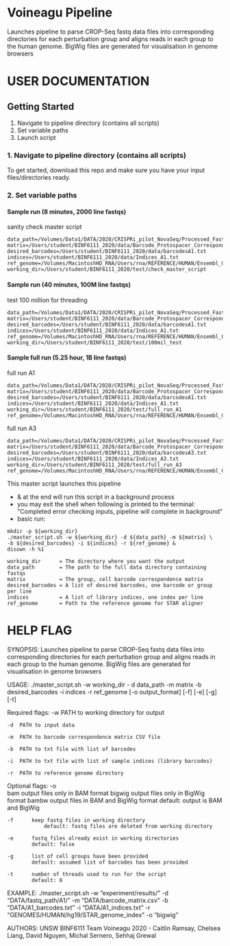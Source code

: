 
# Voineagu Pipeline

Launches pipeline to parse CROP-Seq fastq data files into corresponding directories for each perturbation group and aligns reads in each group to the human genome. BigWig files are generated for visualisation in genome browsers


# USER DOCUMENTATION

## Getting Started

1. Navigate to pipeline directory (contains all scripts)
2. Set variable paths
3. Launch script

### 1. Navigate to pipeline directory (contains all scripts)
To get started, download this repo and make sure you have your input files/directories ready. 

### 2. Set variable paths

#### Sample run (8 minutes, 2000 line fastqs)
sanity check master script
```
data_path=/Volumes/Data1/DATA/2020/CRISPRi_pilot_NovaSeq/Processed_FastQ_GOK7724/outs/fastq_path/GOK7724/GOK7724A1
matrix=/Users/student/BINF6111_2020/data/Barcode_Protospacer_Correspondence_GOK7724A1.csv
desired_barcodes=/Users/student/BINF6111_2020/data/barcodesA1.txt
indices=/Users/student/BINF6111_2020/data/Indices_A1.txt
ref_genome=/Volumes/MacintoshHD_RNA/Users/rna/REFERENCE/HUMAN/Ensembl_GRCh37_hg19/STAR_genome_index
working_dir=/Users/student/BINF6111_2020/test/check_master_script
```

#### Sample run (40 minutes, 100M line fastqs)
test 100 million for threading
```
data_path=/Volumes/Data1/DATA/2020/CRISPRi_pilot_NovaSeq/Processed_FastQ_GOK7724/outs/fastq_path/GOK7724/GOK7724A1
matrix=/Users/student/BINF6111_2020/data/Barcode_Protospacer_Correspondence_GOK7724A1.csv
desired_barcodes=/Users/student/BINF6111_2020/data/barcodesA1.txt
indices=/Users/student/BINF6111_2020/data/Indices_A1.txt
ref_genome=/Volumes/MacintoshHD_RNA/Users/rna/REFERENCE/HUMAN/Ensembl_GRCh37_hg19/STAR_genome_index
working_dir=/Users/student/BINF6111_2020/test/100mil_test
```

#### Sample full run (5.25 hour, 1B line fastqs)
full run A1
```
data_path=/Volumes/Data1/DATA/2020/CRISPRi_pilot_NovaSeq/Processed_FastQ_GOK7724/outs/fastq_path/GOK7724/GOK7724A1
matrix=/Users/student/BINF6111_2020/data/Barcode_Protospacer_Correspondence_GOK7724A1.csv
desired_barcodes=/Users/student/BINF6111_2020/data/barcodesA1.txt
indices=/Users/student/BINF6111_2020/data/Indices_A1.txt
working_dir=/Users/student/BINF6111_2020/test/full_run_A1
ref_genome=/Volumes/MacintoshHD_RNA/Users/rna/REFERENCE/HUMAN/Ensembl_GRCh37_hg19/STAR_genome_index
```

full run A3
```
data_path=/Volumes/Data1/DATA/2020/CRISPRi_pilot_NovaSeq/Processed_FastQ_GOK7724/outs/fastq_path/GOK7724/GOK7724A3
matrix=/Users/student/BINF6111_2020/data/Barcode_Protospacer_Correspondence_GOK7724A3.csv
desired_barcodes=/Users/student/BINF6111_2020/data/barcodesA3.txt
indices=/Users/student/BINF6111_2020/data/Indices_A3.txt
working_dir=/Users/student/BINF6111_2020/test/full_run_A3
ref_genome=/Volumes/MacintoshHD_RNA/Users/rna/REFERENCE/HUMAN/Ensembl_GRCh37_hg19/STAR_genome_index
```


This master script launches this pipeline
- & at the end will run this script in a background process
- you may exit the shell when following is printed to the terminal:
"Completed error checking inputs, pipeline will complete in background"
- basic run:
```
mkdir -p ${working_dir}
./master_script.sh -w ${working_dir} -d ${data_path} -m ${matrix} \
-b ${desired_barcodes} -i ${indices} -r ${ref_genome} &
disown -h %1
```

```
working_dir      = The directory where you want the output
data_path        = The path to the full data directory containing fastqs
matrix           = The group, cell barcode correspondence matrix 
desired_barcodes = A list of desired barcodes, one barcode or group per line
indices          = A list of library indices, one index per line
ref_genome       = Path to the reference genome for STAR aligner
```


# HELP FLAG
SYNOPSIS:
Launches pipeline to parse CROP-Seq fastq data files into corresponding directories for each perturbation group and aligns reads in each group to the human genome. BigWig files are generated for visualisation in genome browsers

USAGE:
./master_script.sh -w working_dir - d data_path -m matrix -b desired_barcodes -i indices -r ref_genome [-o output_format] [-f] [-e] [-g] [-t]

Required flags:
	-w	PATH to working directory for output 

	-d	PATH to input data

	-m	PATH to barcode correspondence matrix CSV file

	-b	PATH to txt file with list of barcodes

	-i	PATH to txt file with list of sample indices (library barcodes)

	-r	PATH to reference genome directory


Optional flags:
	-o		
	 bam		output files only in BAM format
	 bigwig		output files only in BigWig format
	 bambw          output files in BAM and BigWig format
			default: output is BAM and BigWig

	-f		keep fastq files in working directory
		        default: fastq files are deleted from working directory

	-e		fastq files already exist in working directories
			default: false

	-g		list of cell groups have been provided
			default: assumed list of barcodes has been provided

	-t		number of threads used to run for the script
			default: 8

EXAMPLE:
./master_script.sh -w “experiment/results/” -d “DATA/fastq_path/A1/” -m “DATA/barcode_matrix.csv” -b “DATA/A1_barcodes.txt” -i “DATA/A1_indices.txt” -r “GENOMES/HUMAN/hg19/STAR_genome_index” -o “bigwig”

AUTHORS:
UNSW BINF6111 Team Voineagu 2020 - Caitlin Ramsay, Chelsea Liang, David Nguyen, Michal Sernero, Sehhaj Grewal
